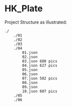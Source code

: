 # HK_Plate

Project Structure as illustrated:

    ./
        ./01
        ./02
        ./03
        ./04
            01.json
            02.json
            03.json 680 pics
            04.json 627 pics
            05.json 
            06.json
            07.json 502 pics
            08.json
            09.json
            10.json 607 pics
        ./05
        ./06


